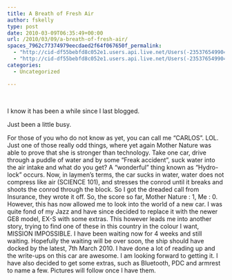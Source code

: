 ```yaml
---
title: A Breath of Fresh Air
author: fskelly
type: post
date: 2010-03-09T06:35:49+00:00
url: /2010/03/09/a-breath-of-fresh-air/
spaces_7962c77374979eecdaed2f64f067650f_permalink:
  - "http://cid-df55bebfd8c052e1.users.api.live.net/Users(-2353765499046702367)/Blogs('DF55BEBFD8C052E1!116')/Entries('DF55BEBFD8C052E1!2500')?authkey=22Fzl6To93U%24"
  - "http://cid-df55bebfd8c052e1.users.api.live.net/Users(-2353765499046702367)/Blogs('DF55BEBFD8C052E1!116')/Entries('DF55BEBFD8C052E1!2500')?authkey=22Fzl6To93U%24"
categories:
  - Uncategorized

---
```

<div id="msgcns!DF55BEBFD8C052E1!2500" class="bvMsg">
  <p>
     
  </p>
  
  <p>
    I know it has been a while since I last blogged.
  </p>
  
  <p>
    Just been a little busy.
  </p>
  
  <p>
    For those of you who do not know as yet, you can call me “CARLOS”. LOL. Just one of those really odd things, where yet again Mother Nature was able to prove that she is stronger than technology. Take one car, drive through a puddle of water and by some “Freak accident”, suck water into the air intake and what do you get? A “wonderful” thing known as “Hydro-lock” occurs. Now, in laymen&#8217;s terms, the car sucks in water, water does not compress like air (SCIENCE 101), and stresses the conrod until it breaks and shoots the conrod through the block. So I got the dreaded call from Insurance, they wrote it off. So, the score so far, Mother Nature : 1, Me : 0. However, this has now allowed me to look into the world of a new car. I was quite fond of my Jazz and have since decided to replace it with the newer GE8 model, EX-S with some extras. This however leads me into another story, trying to find one of these in this country in the colour I want, MISSION IMPOSSIBLE. I have been waiting now for 4 weeks and still waiting. Hopefully the waiting will be over soon, the ship should have docked by the latest, 7th March 2010. I have done a lot of reading up and the write-ups on this car are awesome. I am looking forward to getting it. I have also decided to get some extras, such as Bluetooth, PDC and armrest to name a few. Pictures will follow once I have them.
  </p></p>
</div>